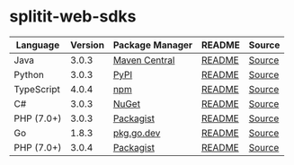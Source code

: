 # splitit-web-sdks

|Language|Version|Package Manager|README|Source|
|-|-|-|-|-|
|Java|3.0.3|[Maven Central](https://central.sonatype.com/artifact/com.konfigthis/splitit-web-java-sdk/3.0.3)|[README](https://github.com/konfig-dev/splitit-web-sdks/tree/HEAD/java#readme)|[Source](https://github.com/konfig-dev/splitit-web-sdks/tree/HEAD/java)|
|Python|3.0.3|[PyPI](https://pypi.org/project/splitit-web-python-sdk/3.0.3)|[README](https://github.com/konfig-dev/splitit-web-sdks/tree/HEAD/python#readme)|[Source](https://github.com/konfig-dev/splitit-web-sdks/tree/HEAD/python)|
|TypeScript|4.0.4|[npm](https://www.npmjs.com/package/splitit-web-typescript-sdk/v/4.0.4)|[README](https://github.com/konfig-dev/splitit-web-sdks/tree/HEAD/typescript#readme)|[Source](https://github.com/konfig-dev/splitit-web-sdks/tree/HEAD/typescript)|
|C#|3.0.3|[NuGet](https://nuget.org/packages/Splitit.Web.Net/3.0.3)|[README](https://github.com/konfig-dev/splitit-web-sdks/tree/HEAD/csharp#readme)|[Source](https://github.com/konfig-dev/splitit-web-sdks/tree/HEAD/csharp)|
|PHP (7.0+)|3.0.3|[Packagist](https://packagist.org/packages/konfig/splitit-web-php-sdk#3.0.3)|[README](https://github.com/konfig-dev/splitit-web-php-sdk/tree/HEAD#readme)|[Source](https://github.com/konfig-dev/splitit-web-php-sdk/tree/HEAD)|
|Go|1.8.3|[pkg.go.dev](https://pkg.go.dev/github.com/konfig-dev/splitit-web-sdks/go)|[README](https://github.com/konfig-dev/splitit-web-sdks/tree/HEAD/go#readme)|[Source](https://github.com/konfig-dev/splitit-web-sdks/tree/HEAD/go)|
|PHP (7.0+)|3.0.4|[Packagist](https://packagist.org/packages/konfig/splitit-web-php-guzzle6-sdk#3.0.4)|[README](https://github.com/konfig-dev/splitit-web-php-guzzle6-sdk/tree/HEAD#readme)|[Source](https://github.com/konfig-dev/splitit-web-php-guzzle6-sdk/tree/HEAD)|
